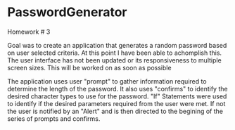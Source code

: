 # PasswordGenerator
Homework # 3

Goal was to create an application that generates a random password based on user selected criteria.  At this point I have been able to achomplish this.  The user interface has not been updated or its responsiveness to multiple screen sizes.  This will be worked on as soon as possible

The application uses user "prompt" to gather information required to determine the length of the password.  It also uses "confirms" to identify the desired character types to use for the password.  "If" Statements were used to identify if the desired parameters required from the user were met.  If not the user is notified by an "Alert" and is then directed to the begining of the series of prompts and confirms.

